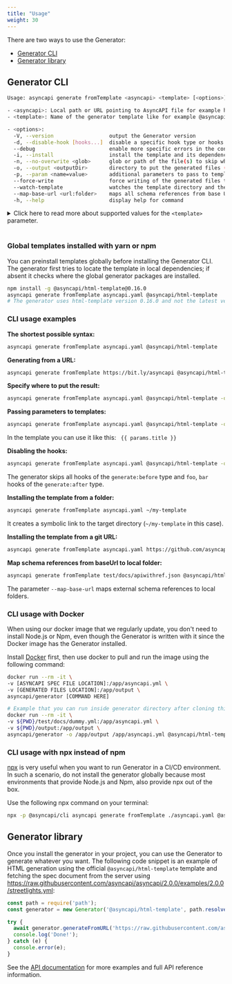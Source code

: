 ```yaml
---
title: "Usage"
weight: 30
---
```


There are two ways to use the Generator:
- [Generator CLI](#generator-in-cli)
- [Generator library](#generator-library)

## Generator CLI
```bash
Usage: asyncapi generate fromTemplate <asyncapi> <template> [<options>]

- <asyncapi>: Local path or URL pointing to AsyncAPI file for example https://bit.ly/asyncapi
- <template>: Name of the generator template like for example @asyncapi/html-template or https://github.com/asyncapi/html-template

- <options>:
  -V, --version                  output the Generator version
  -d, --disable-hook [hooks...]  disable a specific hook type or hooks from a given hook type
  --debug                        enable more specific errors in the console
  -i, --install                  install the template and its dependencies (defaults to false)
  -n, --no-overwrite <glob>      glob or path of the file(s) to skip when regenerating
  -o, --output <outputDir>       directory to put the generated files (defaults to current directory)
  -p, --param <name=value>       additional parameters to pass to templates
  --force-write                  force writing of the generated files to a given directory even if it is a Git repository with unstaged files or not empty dir (defaults to false)
  --watch-template               watches the template directory and the AsyncAPI document, and re-generate the files when changes occur. Ignores the output directory. This flag should be used only for template development.
  --map-base-url <url:folder>    maps all schema references from base URL to local folder
  -h, --help                     display help for command
```

<details>
  <summary>Click here to read more about supported values for the <code>&lt;template&gt;</code> parameter.</summary>
  <br>
  All [templates](template.md) are installable npm packages. Therefore, the value of <code>&lt;template&gt;</code> can be anything supported by <code>npm install</code>. Here's a summary of the possibilities:
  <br><br>
  <pre><code>
  npm install [&lt;@scope&gt;/]&lt;name&gt;
  npm install [&lt;@scope&gt;/]&lt;name&gt;@&lt;tag&gt;
  npm install [&lt;@scope&gt;/]&lt;name&gt;@&lt;version&gt;
  npm install [&lt;@scope&gt;/]&lt;name&gt;@&lt;version range&gt;
  npm install &lt;git-host&gt;:&lt;git-user&gt;/&lt;repo-name&gt;
  npm install &lt;git repo url&gt;
  npm install &lt;tarball file&gt;
  npm install &lt;tarball url&gt;
  npm install &lt;folder&gt;</code></pre>
</details>
<br>

### Global templates installed with yarn or npm

You can preinstall templates globally before installing the Generator CLI. The generator first tries to locate the template in local dependencies; if absent it checks where the global generator packages are installed.

```bash
npm install -g @asyncapi/html-template@0.16.0
asyncapi generate fromTemplate asyncapi.yaml @asyncapi/html-template
# The generator uses html-template version 0.16.0 and not the latest version.
```

### CLI usage examples

**The shortest possible syntax:**
```bash
asyncapi generate fromTemplate asyncapi.yaml @asyncapi/html-template
```

**Generating from a URL:**
```bash
asyncapi generate fromTemplate https://bit.ly/asyncapi @asyncapi/html-template
```

**Specify where to put the result:**
```bash
asyncapi generate fromTemplate asyncapi.yaml @asyncapi/html-template -o ./docs
```

**Passing parameters to templates:**
```bash
asyncapi generate fromTemplate asyncapi.yaml @asyncapi/html-template -o ./docs -p title='Hello from param'
```

In the template you can use it like this: ` {{ params.title }}`

**Disabling the hooks:**
```bash
asyncapi generate fromTemplate asyncapi.yaml @asyncapi/html-template -o ./docs -d generate:before generate:after=foo,bar
```

The generator skips all hooks of the `generate:before` type and `foo`, `bar` hooks of the `generate:after` type.

**Installing the template from a folder:**
```bash
asyncapi generate fromTemplate asyncapi.yaml ~/my-template
```

It creates a symbolic link to the target directory (`~/my-template` in this case).

**Installing the template from a git URL:**
```bash
asyncapi generate fromTemplate asyncapi.yaml https://github.com/asyncapi/html-template.git
```

**Map schema references from baseUrl to local folder:**
```bash
asyncapi generate fromTemplate test/docs/apiwithref.json @asyncapi/html-template -o ./build/ --force-write --map-base-url https://schema.example.com/crm/:./test/docs/
```

The parameter `--map-base-url` maps external schema references to local folders.

### CLI usage with Docker

When using our docker image that we regularly update, you don't need to install Node.js or Npm, even though the Generator is written with it since the Docker image has the Generator installed.

Install [Docker](https://docs.docker.com/get-docker/) first, then use docker to pull and run the image using the following command:

```bash
docker run --rm -it \
-v [ASYNCAPI SPEC FILE LOCATION]:/app/asyncapi.yml \
-v [GENERATED FILES LOCATION]:/app/output \
asyncapi/generator [COMMAND HERE]

# Example that you can run inside generator directory after cloning this repository. First, you specify the mount in the location of your AsyncAPI specification file and then you mount it in the directory where the generation result should be saved.
docker run --rm -it \
-v ${PWD}/test/docs/dummy.yml:/app/asyncapi.yml \
-v ${PWD}/output:/app/output \
asyncapi/generator -o /app/output /app/asyncapi.yml @asyncapi/html-template --force-write
```

### CLI usage with npx instead of npm

[npx](https://www.npmjs.com/package/npx) is very useful when you want to run Generator in a CI/CD environment. In such a scenario, do not install the generator globally because most environments that provide Node.js and Npm, also provide npx out of the box. 

Use the following npx command on your terminal:

```bash
npx -p @asyncapi/cli asyncapi generate fromTemplate ./asyncapi.yaml @asyncapi/html-template
```

## Generator library
Once you install the generator in your project, you can use the Generator to generate whatever you want. The following code snippet is an example of HTML generation using the official `@asyncapi/html-template` template and fetching the spec document from the server using https://raw.githubusercontent.com/asyncapi/asyncapi/2.0.0/examples/2.0.0/streetlights.yml:

```js
const path = require('path');
const generator = new Generator('@asyncapi/html-template', path.resolve(__dirname, 'example'));

try {
  await generator.generateFromURL('https://raw.githubusercontent.com/asyncapi/asyncapi/2.0.0/examples/2.0.0/streetlights.yml');
  console.log('Done!');
} catch (e) {
  console.error(e);
}
```

See the [API documentation](api.md) for more examples and full API reference information.